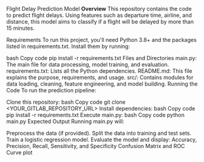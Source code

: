 Flight Delay Prediction Model
**Overview**
This repository contains the code to predict flight delays. Using features such as departure time, airline, and distance, this model aims to classify if a flight will be delayed by more than 15 minutes.

Requirements
To run this project, you'll need Python 3.8+ and the packages listed in requirements.txt. Install them by running:

bash
Copy code
pip install -r requirements.txt
Files and Directories
main.py: The main file for data processing, model training, and evaluation.
requirements.txt: Lists all the Python dependencies.
README.md: This file explains the purpose, requirements, and usage.
src/: Contains modules for data loading, cleaning, feature engineering, and model building.
Running the Code
To run the prediction pipeline:

Clone this repository:
bash
Copy code
git clone <YOUR_GITLAB_REPOSITORY_URL>
Install dependencies:
bash
Copy code
pip install -r requirements.txt
Execute main.py:
bash
Copy code
python main.py
Expected Output
Running main.py will:

Preprocess the data (if provided).
Split the data into training and test sets.
Train a logistic regression model.
Evaluate the model and display:
Accuracy, Precision, Recall, Sensitivity, and Specificity
Confusion Matrix and ROC Curve plot
